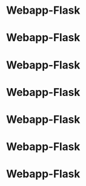 # Webapp-Flask
# Webapp-Flask
# Webapp-Flask
# Webapp-Flask
# Webapp-Flask
# Webapp-Flask
# Webapp-Flask
